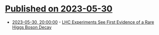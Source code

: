 # [Published on 2023-05-30](index.md)

* [2023-05-30, 20:00:00](https://science.slashdot.org/story/23/05/30/1922251/lhc-experiments-see-first-evidence-of-a-rare-higgs-boson-decay?utm_source=rss1.0mainlinkanon&utm_medium=feed) - [LHC Experiments See First Evidence of a Rare Higgs Boson Decay](https://science.slashdot.org/story/23/05/30/1922251/lhc-experiments-see-first-evidence-of-a-rare-higgs-boson-decay?utm_source=rss1.0mainlinkanon&utm_medium=feed)
